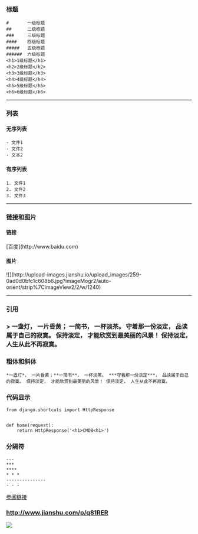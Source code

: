 ### 标题
	# 		一级标题
	##		二级标题
	###		三级标题
	####	四级标题
	#####	五级标题
	######	六级标题
	<h1>1级标题</h1>
	<h2>2级标题</h2>
	<h3>3级标题</h3>
	<h4>4级标题</h4>
	<h5>5级标题</h5>
	<h6>6级标题</h6>

---
### 列表
#### 无序列表
	- 文件1
	- 文件2
	- 文本2
#### 有序列表
	1. 文件1
	2. 文件2
	3. 文件3

---
<h3 id='picture'>链接和图片</h3>
<h4>链接</h4>
[百度](http://www.baidu.com)
<h4>图片</h4>
	![](http://upload-images.jianshu.io/upload_images/259-0ad0d0bfc1c608b6.jpg?imageMogr2/auto-orient/strip%7CimageView2/2/w/1240)

---
<h3>引用<h3>
	> 一盏灯， 一片昏黄； 一简书， 一杯淡茶。 守着那一份淡定， 品读属于自己的寂寞。 保持淡定， 才能欣赏到最美丽的风景！ 保持淡定， 人生从此不再寂寞。

### 粗体和斜体
 	*一盏灯*， 一片昏黄；**一简书**， 一杯淡茶。 ***守着那一份淡定***， 品读属于自己的寂寞。 保持淡定， 才能欣赏到最美丽的风景！ 保持淡定， 人生从此不再寂寞。

### 代码显示
	from django.shortcuts import HttpResponse
	
	
	def home(request):
	    return HttpResponse('<h1>CMDB<h1>')

### 分隔符

	---
	***
	****
	* * *
	---------------
	- - -



[参阅链接](http://www.jianshu.com/p/q81RER)
### http://www.jianshu.com/p/q81RER

![](http://upload-images.jianshu.io/upload_images/259-0ad0d0bfc1c608b6.jpg?imageMogr2/auto-orient/strip%7CimageView2/2/w/1240)

